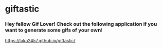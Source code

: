 # giftastic

### Hey fellow Gif Lover! Check out the following application if you want to generate some gifs of your own! 

https://luka2457.github.io/giftastic/
